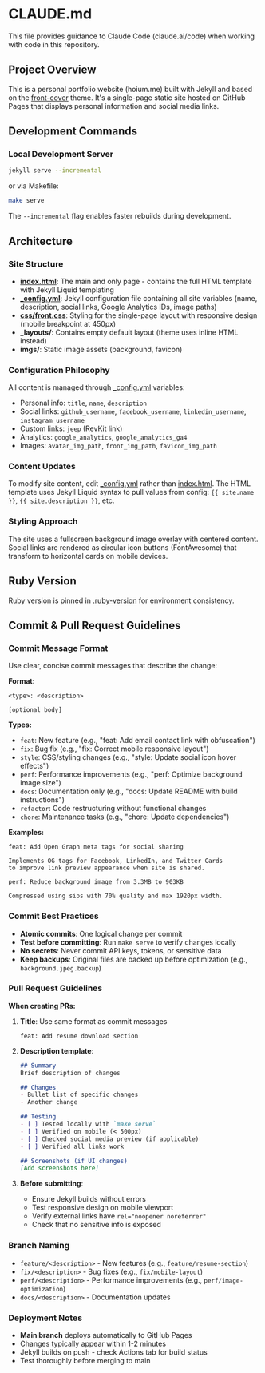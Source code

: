 # CLAUDE.md

This file provides guidance to Claude Code (claude.ai/code) when working with code in this repository.

## Project Overview

This is a personal portfolio website (hoium.me) built with Jekyll and based on the [front-cover](https://github.com/dashingcode/front-cover) theme. It's a single-page static site hosted on GitHub Pages that displays personal information and social media links.

## Development Commands

### Local Development Server

```sh
jekyll serve --incremental
```

or via Makefile:

```sh
make serve
```

The `--incremental` flag enables faster rebuilds during development.

## Architecture

### Site Structure

- **[index.html](index.html)**: The main and only page - contains the full HTML template with Jekyll Liquid templating
- **[_config.yml](_config.yml)**: Jekyll configuration file containing all site variables (name, description, social links, Google Analytics IDs, image paths)
- **[css/front.css](css/front.css)**: Styling for the single-page layout with responsive design (mobile breakpoint at 450px)
- **_layouts/**: Contains empty default layout (theme uses inline HTML instead)
- **imgs/**: Static image assets (background, favicon)

### Configuration Philosophy

All content is managed through [_config.yml](_config.yml) variables:

- Personal info: `title`, `name`, `description`
- Social links: `github_username`, `facebook_username`, `linkedin_username`, `instagram_username`
- Custom links: `jeep` (RevKit link)
- Analytics: `google_analytics`, `google_analytics_ga4`
- Images: `avatar_img_path`, `front_img_path`, `favicon_img_path`

### Content Updates

To modify site content, edit [_config.yml](_config.yml) rather than [index.html](index.html). The HTML template uses Jekyll Liquid syntax to pull values from config: `{{ site.name }}`, `{{ site.description }}`, etc.

### Styling Approach

The site uses a fullscreen background image overlay with centered content. Social links are rendered as circular icon buttons (FontAwesome) that transform to horizontal cards on mobile devices.

## Ruby Version

Ruby version is pinned in [.ruby-version](.ruby-version) for environment consistency.

## Commit & Pull Request Guidelines

### Commit Message Format

Use clear, concise commit messages that describe the change:

**Format:**

```text
<type>: <description>

[optional body]
```

**Types:**

- `feat`: New feature (e.g., "feat: Add email contact link with obfuscation")
- `fix`: Bug fix (e.g., "fix: Correct mobile responsive layout")
- `style`: CSS/styling changes (e.g., "style: Update social icon hover effects")
- `perf`: Performance improvements (e.g., "perf: Optimize background image size")
- `docs`: Documentation only (e.g., "docs: Update README with build instructions")
- `refactor`: Code restructuring without functional changes
- `chore`: Maintenance tasks (e.g., "chore: Update dependencies")

**Examples:**

```text
feat: Add Open Graph meta tags for social sharing

Implements OG tags for Facebook, LinkedIn, and Twitter Cards
to improve link preview appearance when site is shared.

perf: Reduce background image from 3.3MB to 903KB

Compressed using sips with 70% quality and max 1920px width.
```

### Commit Best Practices

- **Atomic commits**: One logical change per commit
- **Test before committing**: Run `make serve` to verify changes locally
- **No secrets**: Never commit API keys, tokens, or sensitive data
- **Keep backups**: Original files are backed up before optimization (e.g., `background.jpeg.backup`)

### Pull Request Guidelines

**When creating PRs:**

1. **Title**: Use same format as commit messages

   ```text
   feat: Add resume download section
   ```

2. **Description template**:

   ```markdown
   ## Summary
   Brief description of changes

   ## Changes
   - Bullet list of specific changes
   - Another change

   ## Testing
   - [ ] Tested locally with `make serve`
   - [ ] Verified on mobile (< 500px)
   - [ ] Checked social media preview (if applicable)
   - [ ] Verified all links work

   ## Screenshots (if UI changes)
   [Add screenshots here]
   ```

3. **Before submitting**:
   - Ensure Jekyll builds without errors
   - Test responsive design on mobile viewport
   - Verify external links have `rel="noopener noreferrer"`
   - Check that no sensitive info is exposed

### Branch Naming

- `feature/<description>` - New features (e.g., `feature/resume-section`)
- `fix/<description>` - Bug fixes (e.g., `fix/mobile-layout`)
- `perf/<description>` - Performance improvements (e.g., `perf/image-optimization`)
- `docs/<description>` - Documentation updates

### Deployment Notes

- **Main branch** deploys automatically to GitHub Pages
- Changes typically appear within 1-2 minutes
- Jekyll builds on push - check Actions tab for build status
- Test thoroughly before merging to main

